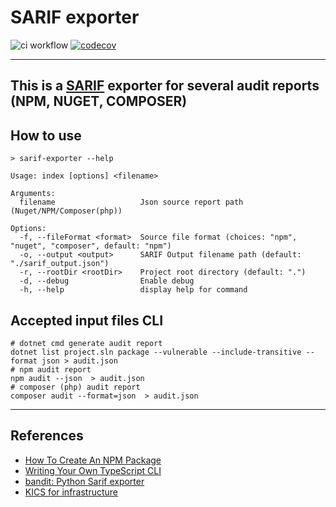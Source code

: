 # SARIF exporter

![ci workflow](https://github.com/Fazzani/sarif-exporter/actions/workflows/ci.yaml/badge.svg)
[![codecov](https://codecov.io/github/Fazzani/sarif-exporter/graph/badge.svg?token=k96Il1KJ94)](https://codecov.io/github/Fazzani/sarif-exporter)

---

## This is a [SARIF](https://sarifweb.azurewebsites.net/) exporter for several audit reports (NPM, NUGET, COMPOSER)

## How to use

```shell
> sarif-exporter --help

Usage: index [options] <filename>

Arguments:
  filename                   Json source report path (Nuget/NPM/Composer(php))

Options:
  -f, --fileFormat <format>  Source file format (choices: "npm", "nuget", "composer", default: "npm")
  -o, --output <output>      SARIF Output filename path (default: "./sarif_output.json")
  -r, --rootDir <rootDir>    Project root directory (default: ".")
  -d, --debug                Enable debug
  -h, --help                 display help for command
```

## Accepted input files CLI

```shell
# dotnet cmd generate audit report
dotnet list project.sln package --vulnerable --include-transitive --format json > audit.json
# npm audit report
npm audit --json  > audit.json
# composer (php) audit report
composer audit --format=json  > audit.json
```

---

## References

- [How To Create An NPM Package](https://www.totaltypescript.com/how-to-create-an-npm-package)
- [Writing Your Own TypeScript CLI](https://dawchihliou.github.io/articles/writing-your-own-typescript-cli)
- [bandit: Python Sarif exporter](https://bandit.readthedocs.io/)
- [KICS for infrastructure](https://www.kics.io/#supportedplatforms)
